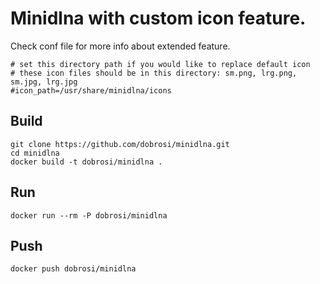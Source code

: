 # Minidlna with custom icon feature.
Check conf file for more info about extended feature.
```
# set this directory path if you would like to replace default icon
# these icon files should be in this directory: sm.png, lrg.png, sm.jpg, lrg.jpg 
#icon_path=/usr/share/minidlna/icons
```

## Build
```terminal
git clone https://github.com/dobrosi/minidlna.git
cd minidlna
docker build -t dobrosi/minidlna .
```

## Run
```terminal
docker run --rm -P dobrosi/minidlna
```

## Push
```terminal
docker push dobrosi/minidlna
```
